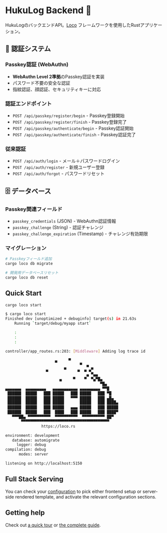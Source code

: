 # HukuLog Backend :train:

HukuLogのバックエンドAPI。[Loco](https://loco.rs) フレームワークを使用したRustアプリケーション。

## 🔐 認証システム

### Passkey認証 (WebAuthn)
- **WebAuthn Level 2準拠**のPasskey認証を実装
- パスワード不要の安全な認証
- 指紋認証、顔認証、セキュリティキーに対応

### 認証エンドポイント
- `POST /api/passkey/register/begin` - Passkey登録開始
- `POST /api/passkey/register/finish` - Passkey登録完了
- `POST /api/passkey/authenticate/begin` - Passkey認証開始
- `POST /api/passkey/authenticate/finish` - Passkey認証完了

### 従来認証
- `POST /api/auth/login` - メール＋パスワードログイン
- `POST /api/auth/register` - 新規ユーザー登録
- `POST /api/auth/forgot` - パスワードリセット

## 🗄️ データベース

### Passkey関連フィールド
- `passkey_credentials` (JSON) - WebAuthn認証情報
- `passkey_challenge` (String) - 認証チャレンジ
- `passkey_challenge_expiration` (Timestamp) - チャレンジ有効期限

### マイグレーション
```bash
# Passkeyフィールド追加
cargo loco db migrate

# 開発用データベースリセット
cargo loco db reset
```


## Quick Start

```sh
cargo loco start
```

```sh
$ cargo loco start
Finished dev [unoptimized + debuginfo] target(s) in 21.63s
    Running `target/debug/myapp start`

    :
    :
    :

controller/app_routes.rs:203: [Middleware] Adding log trace id

                      ▄     ▀
                                 ▀  ▄
                  ▄       ▀     ▄  ▄ ▄▀
                                    ▄ ▀▄▄
                        ▄     ▀    ▀  ▀▄▀█▄
                                          ▀█▄
▄▄▄▄▄▄▄  ▄▄▄▄▄▄▄▄▄   ▄▄▄▄▄▄▄▄▄▄▄ ▄▄▄▄▄▄▄▄▄ ▀▀█
 ██████  █████   ███ █████   ███ █████   ███ ▀█
 ██████  █████   ███ █████   ▀▀▀ █████   ███ ▄█▄
 ██████  █████   ███ █████       █████   ███ ████▄
 ██████  █████   ███ █████   ▄▄▄ █████   ███ █████
 ██████  █████   ███  ████   ███ █████   ███ ████▀
   ▀▀▀██▄ ▀▀▀▀▀▀▀▀▀▀  ▀▀▀▀▀▀▀▀▀▀  ▀▀▀▀▀▀▀▀▀▀ ██▀
       ▀▀▀▀▀▀▀▀▀▀▀▀▀▀▀▀▀▀▀▀▀▀▀▀▀▀▀▀▀▀▀▀▀▀▀▀▀▀▀
                https://loco.rs

environment: development
   database: automigrate
     logger: debug
compilation: debug
      modes: server

listening on http://localhost:5150
```

## Full Stack Serving

You can check your [configuration](config/development.yaml) to pick either frontend setup or server-side rendered template, and activate the relevant configuration sections.


## Getting help

Check out [a quick tour](https://loco.rs/docs/getting-started/tour/) or [the complete guide](https://loco.rs/docs/getting-started/guide/).
